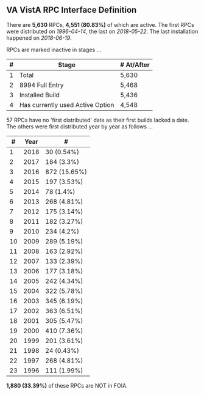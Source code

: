## VA VistA RPC Interface Definition 
    
There are __5,630__ RPCs, __4,551 (80.83%)__ of which are active. The first RPCs were distributed on _1996-04-14_, the last on _2018-05-22_. The last installation happened on _2018-06-19_.
    
RPCs are marked inactive in stages ...

\# | Stage | \# At/After
--- | --- | ---
1 | Total | 5,630
2 | 8994 Full Entry | 5,468
3 | Installed Build | 5,436
4 | Has currently used Active Option | 4,548



57 RPCs have no 'first distributed' date as their first builds lacked a date. The others were first distributed year by year as follows ...

\# | Year | \#
--- | --- | ---
1 | 2018 | 30 (0.54%)
2 | 2017 | 184 (3.3%)
3 | 2016 | 872 (15.65%)
4 | 2015 | 197 (3.53%)
5 | 2014 | 78 (1.4%)
6 | 2013 | 268 (4.81%)
7 | 2012 | 175 (3.14%)
8 | 2011 | 182 (3.27%)
9 | 2010 | 234 (4.2%)
10 | 2009 | 289 (5.19%)
11 | 2008 | 163 (2.92%)
12 | 2007 | 133 (2.39%)
13 | 2006 | 177 (3.18%)
14 | 2005 | 242 (4.34%)
15 | 2004 | 322 (5.78%)
16 | 2003 | 345 (6.19%)
17 | 2002 | 363 (6.51%)
18 | 2001 | 305 (5.47%)
19 | 2000 | 410 (7.36%)
20 | 1999 | 201 (3.61%)
21 | 1998 | 24 (0.43%)
22 | 1997 | 268 (4.81%)
23 | 1996 | 111 (1.99%)


  
__1,880 (33.39%)__ of these RPCs are NOT in FOIA.

